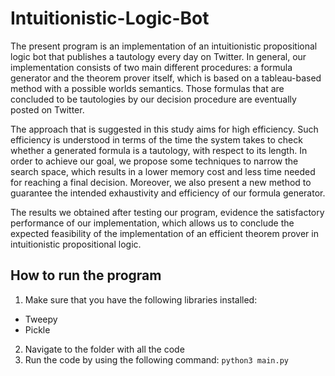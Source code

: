# Intuitionistic-Logic-Bot
The present program is an implementation of an intuitionistic propositional logic bot that publishes a tautology every day on Twitter. In general, our implementation consists  of  two  main  different procedures: a formula generator and the theorem prover itself, which is based on a tableau-based method with a possible worlds semantics. Those formulas that are concluded to be tautologies by our decision procedure are eventually posted on Twitter. 

The approach that is suggested in this study aims for high efficiency. Such efficiency is understood in terms of the time the system takes to check whether a generated formula is a tautology, with respect to its length. In order to achieve our goal, we propose some techniques to narrow the search space, which results in a lower memory cost and less time needed for reaching a final decision. Moreover, we also present a new method to guarantee the intended exhaustivity and efficiency of our formula generator.

The results we obtained after testing our program, evidence the satisfactory performance of our implementation, which allows us to conclude the expected feasibility of the implementation of an efficient theorem prover in intuitionistic propositional logic.

## How to run the program
1) Make sure that you have the following libraries installed:
* Tweepy
* Pickle

2) Navigate to the folder with all the code
3) Run the code by using the following command:
```python3 main.py```
